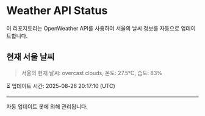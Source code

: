 
# Weather API Status

이 리포지토리는 OpenWeather API를 사용하여 서울의 날씨 정보를 자동으로 업데이트합니다.

## 현재 서울 날씨
> 서울의 현재 날씨: overcast clouds, 온도: 27.5°C, 습도: 83%

⏳ 업데이트 시간: 2025-08-26 20:17:10 (UTC)

---
자동 업데이트 봇에 의해 관리됩니다.
